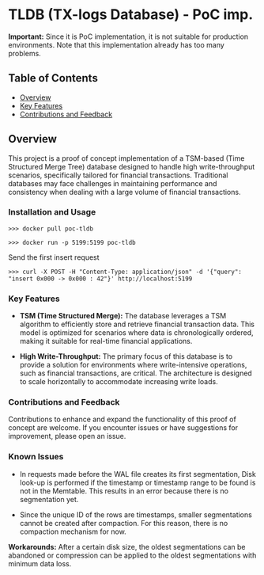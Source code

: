 # TLDB (TX-logs Database) - PoC imp.

**Important:** Since it is PoC implementation, it is not suitable for production environments. Note that this implementation already has too many problems.

## Table of Contents

- [Overview](#overview)
- [Key Features](#key-features)
- [Contributions and Feedback](#contributions-and-feedback)

## Overview

This project is a proof of concept implementation of a TSM-based (Time Structured Merge Tree) database designed to handle high write-throughput scenarios, specifically tailored for financial transactions. Traditional databases may face challenges in maintaining performance and consistency when dealing with a large volume of financial transactions.

### Installation and Usage

```
>>> docker pull poc-tldb
```

```
>>> docker run -p 5199:5199 poc-tldb
```

Send the first insert request

```
>>> curl -X POST -H "Content-Type: application/json" -d '{"query": "insert 0x000 -> 0x000 : 42"}' http://localhost:5199
```

### Key Features

- **TSM (Time Structured Merge):** The database leverages a TSM algorithm to efficiently store and retrieve financial transaction data. This model is optimized for scenarios where data is chronologically ordered, making it suitable for real-time financial applications.

- **High Write-Throughput:** The primary focus of this database is to provide a solution for environments where write-intensive operations, such as financial transactions, are critical. The architecture is designed to scale horizontally to accommodate increasing write loads.

### Contributions and Feedback

Contributions to enhance and expand the functionality of this proof of concept are welcome. If you encounter issues or have suggestions for improvement, please open an issue.

### Known Issues

- In requests made before the WAL file creates its first segmentation, Disk look-up is performed if the timestamp or timestamp range to be found is not in the Memtable. This results in an error because there is no segmentation yet.

- Since the unique ID of the rows are timestamps, smaller segmentations cannot be created after compaction. For this reason, there is no compaction mechanism for now.

**Workarounds:**
After a certain disk size, the oldest segmentations can be abandoned or compression can be applied to the oldest segmentations with minimum data loss.
